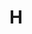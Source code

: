 <div>
  <h1>
    H
  </h1>
</div>

<!---
tetraform69/tetraform69 is a ✨ special ✨ repository because its `README.md` (this file) appears on your GitHub profile.
You can click the Preview link to take a look at your changes.
--->
